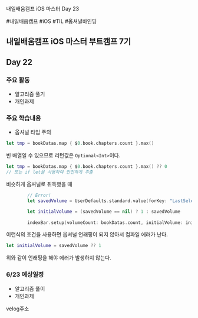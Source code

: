 
내일배움캠프 iOS 마스터 Day 23

#내일배움캠프 #iOS #TIL #옵셔널바인딩 

## 내일배움캠프 iOS 마스터 부트캠프 7기

## Day 22

### 주요 활동
- 알고리즘 풀기
- 개인과제

### 주요 학습내용

- 옵셔널 타입 주의

```swift
let tmp = bookDatas.map { $0.book.chapters.count }.max()
```

빈 배열일 수 있으므로 리턴값은 `Optional<Int>`이다.

```swift
let tmp = bookDatas.map { $0.book.chapters.count }.max() ?? 0
// 또는 if let을 사용하여 안전하게 추출
```

비슷하게 옵셔널로 취득했을 때
```swift
        // Error!
        let savedVolume = UserDefaults.standard.value(forKey: "LastSelectedVolume") as? Int

        let initialVolume = (savedVolume == nil) ? 1 : savedVolume
        
        indexBar.setup(volumeCount: bookDatas.count, initialVolume: initialVolume)
```

이런식의 조건을 사용하면 옵셔널 언래핑이 되지 않아서 컴파일 에러가 난다.

```swift
let initialVolume = savedVolume ?? 1
```

위와 같이 언래핑을 해야 에러가 발생하지 않는다.

### 6/23 예상일정

- 알고리즘 풀이
- 개인과제


velog주소   
